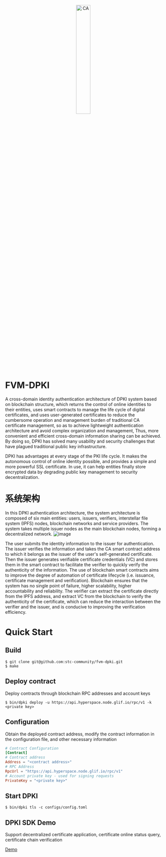 <p align="center">
<img src="https://user-images.githubusercontent.com/52234994/215312990-066258c1-1864-4d13-ae69-492f76e6e401.png" 
    width="30%" border="0" alt="CA">
</p>

# FVM-DPKI
A cross-domain identity authentication architecture of DPKI system based on blockchain structure, which returns the control of online identities to their entities, uses smart contracts to manage the life cycle of digital certificates, and uses user-generated certificates to reduce the cumbersome operation and management burden of traditional CA certificate management, so as to achieve lightweight authentication architecture and avoid complex organization and management, Thus, more convenient and efficient cross-domain information sharing can be achieved. By doing so, DPKI has solved many usability and security challenges that have plagued traditional public key infrastructure.

DPKI has advantages at every stage of the PKI life cycle. It makes the autonomous control of online identity possible, and provides a simple and more powerful SSL certificate. In use, it can help entities finally store encrypted data by degrading public key management to security decentralization.

# 系统架构
In this DPKI authentication architecture, the system architecture is composed of six main entities: users, issuers, verifiers, interstellar file system (IPFS) nodes, blockchain networks and service providers. The system takes multiple issuer nodes as the main blockchain nodes, forming a decentralized network.
![image](https://user-images.githubusercontent.com/52234994/215308087-de3a4043-6269-4517-a5aa-7847c10e05d9.png)

The user submits the identity information to the issuer for authentication. The issuer verifies the information and takes the CA smart contract address to which it belongs as the issuer of the user's self-generated certificate. Then the issuer generates verifiable certificate credentials (VC) and stores them in the smart contract to facilitate the verifier to quickly verify the authenticity of the information. The use of blockchain smart contracts aims to improve the degree of automation of certificate lifecycle (i.e. issuance, certificate management and verification). Blockchain ensures that the system has no single point of failure, higher scalability, higher accountability and reliability. The verifier can extract the certificate directly from the IPFS address, and extract VC from the blockchain to verify the authenticity of the certificate, which can reduce the interaction between the verifier and the issuer, and is conducive to improving the verification efficiency.


# Quick Start
## Build
```
$ git clone git@github.com:stc-community/fvm-dpki.git
$ make
```

## Deploy contract
Deploy contracts through blockchain RPC addresses and account keys
```
$ bin/dpki deploy -u https://api.hyperspace.node.glif.io/rpc/v1 -k <private key>
```

## Configuration
Obtain the deployed contract address, modify the contract information in the configuration file, and other necessary information
```toml
# Contract Configuration
[Contract]
# Contract address
Address = "<contract address>"
# RPC Address
RpcUrl = "https://api.hyperspace.node.glif.io/rpc/v1"
# Account private key - used for signing requests
PrivateKey = "<private key>"
```

## Start DPKI
```
$ bin/dpki tls -c configs/config.toml
```

## DPKI SDK Demo
Support decentralized certificate application, certificate online status query, certificate chain verification

[Demo](https://github.com/stc-community/stc-fvm-dpki-casdk/tree/main/examples)
